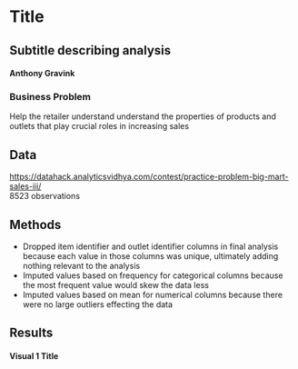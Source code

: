 # Title
## Subtitle describing analysis
#### Anthony Gravink
### Business Problem
Help the retailer understand understand the properties of products and outlets that play crucial roles in increasing sales
## Data
https://datahack.analyticsvidhya.com/contest/practice-problem-big-mart-sales-iii/  
8523 observations
## Methods
- Dropped item identifier and outlet identifier columns in final analysis because each value in those columns was unique, ultimately adding nothing relevant to the analysis  
- Imputed values based on frequency for categorical columns because the most frequent value would skew the data less  
- Imputed values based on mean for numerical columns because there were no large outliers effecting the data  
## Results
#### Visual 1 Title

